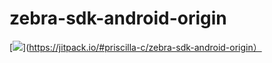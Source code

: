 # zebra-sdk-android-origin
[![](https://jitpack.io/v/priscilla-c/zebra-sdk-android-origin.svg)](https://jitpack.io/#priscilla-c/zebra-sdk-android-origin）